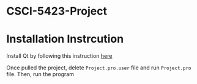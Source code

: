 # CSCI-5423-Project

# Installation Instrcution
Install Qt by following this instruction [here](https://web.stanford.edu/dept/cs_edu/resources/qt/install-windows)

Once pulled the project, delete `Project.pro.user` file and run `Project.pro` file. Then, run the program